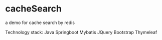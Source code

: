 # cacheSearch
a demo for cache search by redis

Technology stack:
Java
Springboot
Mybatis
JQuery
Bootstrap
Thymeleaf
